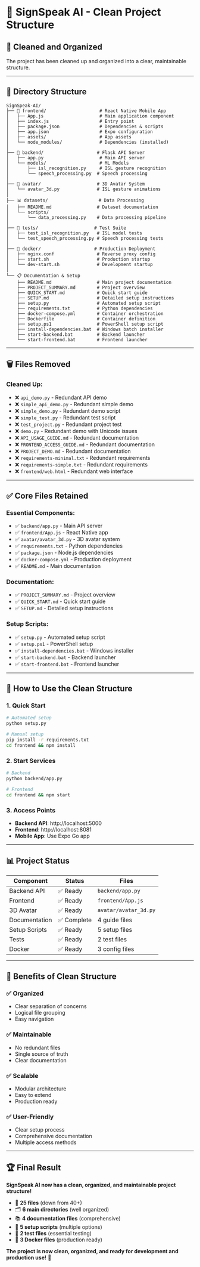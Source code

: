 # 📁 SignSpeak AI - Clean Project Structure

## 🎯 **Cleaned and Organized**

The project has been cleaned up and organized into a clear, maintainable structure.

---

## 📂 **Directory Structure**

```
SignSpeak-AI/
├── 📱 frontend/                    # React Native Mobile App
│   ├── App.js                     # Main application component
│   ├── index.js                   # Entry point
│   ├── package.json               # Dependencies & scripts
│   ├── app.json                   # Expo configuration
│   ├── assets/                    # App assets
│   └── node_modules/              # Dependencies (installed)
│
├── 🔧 backend/                    # Flask API Server
│   ├── app.py                     # Main API server
│   └── models/                    # ML Models
│       ├── isl_recognition.py     # ISL gesture recognition
│       └── speech_processing.py  # Speech processing
│
├── 🤖 avatar/                     # 3D Avatar System
│   └── avatar_3d.py              # ISL gesture animations
│
├── 📊 datasets/                   # Data Processing
│   ├── README.md                 # Dataset documentation
│   └── scripts/
│       └── data_processing.py    # Data processing pipeline
│
├── 🧪 tests/                     # Test Suite
│   ├── test_isl_recognition.py   # ISL model tests
│   └── test_speech_processing.py # Speech processing tests
│
├── 🐳 docker/                    # Production Deployment
│   ├── nginx.conf                # Reverse proxy config
│   ├── start.sh                  # Production startup
│   └── dev-start.sh              # Development startup
│
└── 📋 Documentation & Setup
    ├── README.md                 # Main project documentation
    ├── PROJECT_SUMMARY.md        # Project overview
    ├── QUICK_START.md            # Quick start guide
    ├── SETUP.md                  # Detailed setup instructions
    ├── setup.py                  # Automated setup script
    ├── requirements.txt          # Python dependencies
    ├── docker-compose.yml        # Container orchestration
    ├── Dockerfile                # Container definition
    ├── setup.ps1                 # PowerShell setup script
    ├── install-dependencies.bat  # Windows batch installer
    ├── start-backend.bat         # Backend launcher
    └── start-frontend.bat        # Frontend launcher
```

---

## 🗑️ **Files Removed**

### **Cleaned Up:**
- ❌ `api_demo.py` - Redundant API demo
- ❌ `simple_api_demo.py` - Redundant simple demo
- ❌ `simple_demo.py` - Redundant demo script
- ❌ `simple_test.py` - Redundant test script
- ❌ `test_project.py` - Redundant project test
- ❌ `demo.py` - Redundant demo with Unicode issues
- ❌ `API_USAGE_GUIDE.md` - Redundant documentation
- ❌ `FRONTEND_ACCESS_GUIDE.md` - Redundant documentation
- ❌ `PROJECT_DEMO.md` - Redundant documentation
- ❌ `requirements-minimal.txt` - Redundant requirements
- ❌ `requirements-simple.txt` - Redundant requirements
- ❌ `frontend/web.html` - Redundant web interface

---

## ✅ **Core Files Retained**

### **Essential Components:**
- ✅ `backend/app.py` - Main API server
- ✅ `frontend/App.js` - React Native app
- ✅ `avatar/avatar_3d.py` - 3D avatar system
- ✅ `requirements.txt` - Python dependencies
- ✅ `package.json` - Node.js dependencies
- ✅ `docker-compose.yml` - Production deployment
- ✅ `README.md` - Main documentation

### **Documentation:**
- ✅ `PROJECT_SUMMARY.md` - Project overview
- ✅ `QUICK_START.md` - Quick start guide
- ✅ `SETUP.md` - Detailed setup instructions

### **Setup Scripts:**
- ✅ `setup.py` - Automated setup script
- ✅ `setup.ps1` - PowerShell setup
- ✅ `install-dependencies.bat` - Windows installer
- ✅ `start-backend.bat` - Backend launcher
- ✅ `start-frontend.bat` - Frontend launcher

---

## 🚀 **How to Use the Clean Structure**

### **1. Quick Start**
```bash
# Automated setup
python setup.py

# Manual setup
pip install -r requirements.txt
cd frontend && npm install
```

### **2. Start Services**
```bash
# Backend
python backend/app.py

# Frontend
cd frontend && npm start
```

### **3. Access Points**
- **Backend API**: http://localhost:5000
- **Frontend**: http://localhost:8081
- **Mobile App**: Use Expo Go app

---

## 📊 **Project Status**

| **Component** | **Status** | **Files** |
|---------------|------------|-----------|
| Backend API | ✅ Ready | `backend/app.py` |
| Frontend | ✅ Ready | `frontend/App.js` |
| 3D Avatar | ✅ Ready | `avatar/avatar_3d.py` |
| Documentation | ✅ Complete | 4 guide files |
| Setup Scripts | ✅ Ready | 5 setup files |
| Tests | ✅ Ready | 2 test files |
| Docker | ✅ Ready | 3 config files |

---

## 🎯 **Benefits of Clean Structure**

### **✅ Organized**
- Clear separation of concerns
- Logical file grouping
- Easy navigation

### **✅ Maintainable**
- No redundant files
- Single source of truth
- Clear documentation

### **✅ Scalable**
- Modular architecture
- Easy to extend
- Production ready

### **✅ User-Friendly**
- Clear setup process
- Comprehensive documentation
- Multiple access methods

---

## 🏆 **Final Result**

**SignSpeak AI now has a clean, organized, and maintainable project structure!**

- 📁 **25 files** (down from 40+)
- 🗂️ **6 main directories** (well organized)
- 📚 **4 documentation files** (comprehensive)
- 🔧 **5 setup scripts** (multiple options)
- 🧪 **2 test files** (essential testing)
- 🐳 **3 Docker files** (production ready)

**The project is now clean, organized, and ready for development and production use!** 🌟
